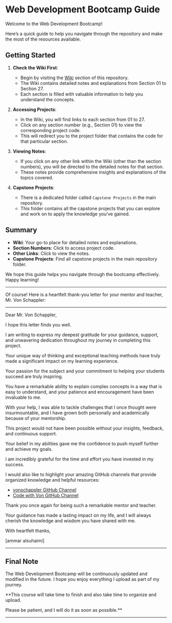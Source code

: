 # Web Development Bootcamp Guide

Welcome to the Web Development Bootcamp! 

Here’s a quick guide to help you navigate through the repository and make the most of the resources available.

## Getting Started

1. **Check the Wiki First**:
   - Begin by visiting the [Wiki](https://github.com/ammar-alsuhaimi/Web-Development-BootCamp/wiki) section of this repository.
   - The Wiki contains detailed notes and explanations from Section 01 to Section 27.
   - Each section is filled with valuable information to help you understand the concepts.

2. **Accessing Projects**:
   - In the Wiki, you will find links to each section from 01 to 27.
   - Click on any section number (e.g., Section 01) to view the corresponding project code.
   - This will redirect you to the project folder that contains the code for that particular section.

3. **Viewing Notes**:
   - If you click on any other link within the Wiki (other than the section numbers), you will be directed to the detailed notes for that section.
   - These notes provide comprehensive insights and explanations of the topics covered.

4. **Capstone Projects**:
   - There is a dedicated folder called `Capstone Projects` in the main repository.
   - This folder contains all the capstone projects that you can explore and work on to apply the knowledge you’ve gained.

## Summary

- **Wiki**: Your go-to place for detailed notes and explanations.
- **Section Numbers**: Click to access project code.
- **Other Links**: Click to view the notes.
- **Capstone Projects**: Find all capstone projects in the main repository folder.

We hope this guide helps you navigate through the bootcamp effectively. Happy learning!

---
Of course! Here is a heartfelt thank-you letter for your mentor and teacher, Mr. Von Schappler:

---

Dear Mr. Von Schappler,

I hope this letter finds you well. 

I am writing to express my deepest gratitude for your guidance, support, and unwavering dedication throughout my journey in completing this project. 

Your unique way of thinking and exceptional teaching methods have truly made a significant impact on my learning experience.

Your passion for the subject and your commitment to helping your students succeed are truly inspiring. 

You have a remarkable ability to explain complex concepts in a way that is easy to understand, and your patience and encouragement have been invaluable to me. 

With your help, I was able to tackle challenges that I once thought were insurmountable, and I have grown both personally and academically because of your mentorship.

This project would not have been possible without your insights, feedback, and continuous support. 

Your belief in my abilities gave me the confidence to push myself further and achieve my goals. 

I am incredibly grateful for the time and effort you have invested in my success.

I would also like to highlight your amazing GitHub channels that provide organized knowledge and helpful resources:

- [vonschappler GitHub Channel](https://github.com/vonschappler)
- [Code with Von GitHub Channel](https://github.com/code-with-von)

Thank you once again for being such a remarkable mentor and teacher. 

Your guidance has made a lasting impact on my life, and I will always cherish the knowledge and wisdom you have shared with me.

With heartfelt thanks,

[ammar alsuhaimi]


---

## Final Note

The Web Development Bootcamp will be continuously updated and modified in the future. I hope you enjoy everything I upload as part of my journey. 

**This course will take time to finish and also take time to organize and upload. 

Please be patient, and I will do it as soon as possible.**

---
